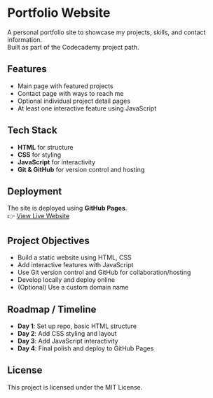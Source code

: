 

# Portfolio Website

A personal portfolio site to showcase my projects, skills, and contact information.  
Built as part of the Codecademy project path.

## Features
- Main page with featured projects
- Contact page with ways to reach me
- Optional individual project detail pages
- At least one interactive feature using JavaScript

## Tech Stack
- **HTML** for structure  
- **CSS** for styling  
- **JavaScript** for interactivity  
- **Git & GitHub** for version control and hosting  

## Deployment
The site is deployed using **GitHub Pages**.  
👉 [View Live Website](https://dzonsik.github.io/my_portfolio/)

## Project Objectives
- Build a static website using HTML, CSS
- Add interactive features with JavaScript
- Use Git version control and GitHub for collaboration/hosting
- Develop locally and deploy online
- (Optional) Use a custom domain name

## Roadmap / Timeline
- **Day 1**: Set up repo, basic HTML structure  
- **Day 2**: Add CSS styling and layout  
- **Day 3**: Add JavaScript interactivity  
- **Day 4**: Final polish and deploy to GitHub Pages  

## License
This project is licensed under the MIT License.